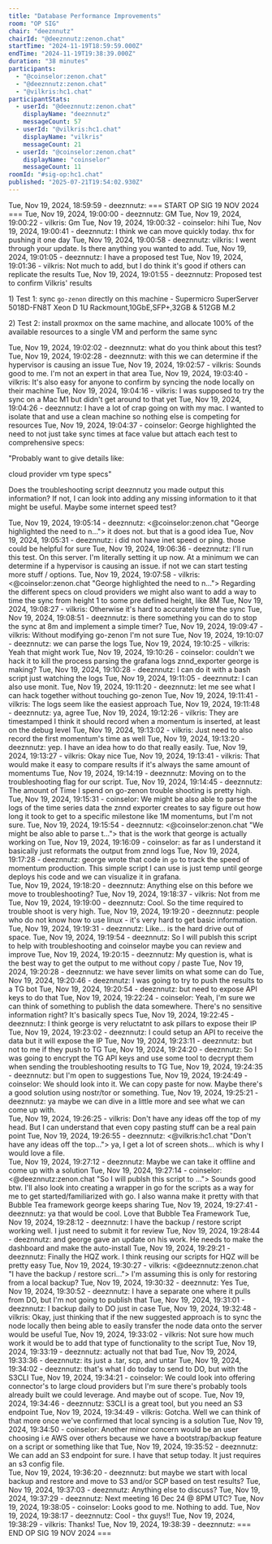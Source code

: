```yaml
---
title: "Database Performance Improvements"
room: "OP SIG"
chair: "deeznnutz"
chairId: "@deeznnutz:zenon.chat"
startTime: "2024-11-19T18:59:59.000Z"
endTime: "2024-11-19T19:38:39.000Z"
duration: "38 minutes"
participants:
  - "@coinselor:zenon.chat"
  - "@deeznnutz:zenon.chat"
  - "@vilkris:hc1.chat"
participantStats:
  - userId: "@deeznnutz:zenon.chat"
    displayName: "deeznnutz"
    messageCount: 57
  - userId: "@vilkris:hc1.chat"
    displayName: "vilkris"
    messageCount: 21
  - userId: "@coinselor:zenon.chat"
    displayName: "coinselor"
    messageCount: 11
roomId: "#sig-op:hc1.chat"
published: "2025-07-21T19:54:02.930Z"
---
```


Tue, Nov 19, 2024, 18:59:59 - deeznnutz: === START OP SIG 19 NOV 2024 ===
Tue, Nov 19, 2024, 19:00:00 - deeznnutz: GM
Tue, Nov 19, 2024, 19:00:22 - vilkris: Gm
Tue, Nov 19, 2024, 19:00:32 - coinselor: hihi
Tue, Nov 19, 2024, 19:00:41 - deeznnutz: I think we can move quickly today. thx for pushing it one day
Tue, Nov 19, 2024, 19:00:58 - deeznnutz: vilkris: I went through your update. Is there anything you wanted to add.
Tue, Nov 19, 2024, 19:01:05 - deeznnutz: I have a proposed test
Tue, Nov 19, 2024, 19:01:36 - vilkris: Not much to add, but I do think it's good if others can replicate the results
Tue, Nov 19, 2024, 19:01:55 - deeznnutz: Proposed test to confirm Vilkris' results

1\) Test 1: sync `go-zenon` directly on this machine - Supermicro SuperServer 5018D-FN8T Xeon D 1U Rackmount,10GbE,SFP+,32GB & 512GB M.2

2\) Test 2: install proxmox on the same machine, and allocate 100% of the available resources to a single VM and perform the same sync

Tue, Nov 19, 2024, 19:02:02 - deeznnutz: what do you think about this test?
Tue, Nov 19, 2024, 19:02:28 - deeznnutz: with this we can determine if the hypervisor is causing an issue
Tue, Nov 19, 2024, 19:02:57 - vilkris: Sounds good to me. I'm not an expert in that area
Tue, Nov 19, 2024, 19:03:40 - vilkris: It's also easy for anyone to confirm by syncing the node locally on their machine
Tue, Nov 19, 2024, 19:04:16 - vilkris: I was supposed to try the sync on a Mac M1 but didn't get around to that yet
Tue, Nov 19, 2024, 19:04:26 - deeznnutz: I have a lot of crap going on with my mac. I wanted to isolate that and use a clean machine so nothing else is competing for resources
Tue, Nov 19, 2024, 19:04:37 - coinselor: George highlighted the need to not just take sync times at face value but attach each test to comprehensive specs:

"Probably want to give details like:

cloud provider
vm type
specs"

Does the troubleshooting script deeznnutz you made output this information? If not, I can look into adding any missing information to it that might be useful. Maybe some internet speed test?

Tue, Nov 19, 2024, 19:05:14 - deeznnutz: <@coinselor:zenon.chat "George highlighted the need to n..."> it does not. but that is a good idea
Tue, Nov 19, 2024, 19:05:31 - deeznnutz: i did not have inet speed or ping. those could be helpful for sure
Tue, Nov 19, 2024, 19:06:36 - deeznnutz: I'll run this test. On this server. I'm literally setting it up now. At a minimum we can determine if a hypervisor is causing an issue. if not we can start testing more stuff / options.
Tue, Nov 19, 2024, 19:07:58 - vilkris: <@coinselor:zenon.chat "George highlighted the need to n..."> Regarding the different specs on cloud providers we might also want to add a way to time the sync from height 1 to some pre defined height, like 8M
Tue, Nov 19, 2024, 19:08:27 - vilkris: Otherwise it's hard to accurately time the sync
Tue, Nov 19, 2024, 19:08:51 - deeznnutz: is there something you can do to stop the sync at 8m and implement a simple timer?
Tue, Nov 19, 2024, 19:09:47 - vilkris: Without modifying go-zenon I'm not sure
Tue, Nov 19, 2024, 19:10:07 - deeznnutz: we can parse the logs
Tue, Nov 19, 2024, 19:10:25 - vilkris: Yeah that might work
Tue, Nov 19, 2024, 19:10:26 - coinselor: couldn't we hack it to kill the process parsing the grafana logs znnd_exporter george is making?
Tue, Nov 19, 2024, 19:10:28 - deeznnutz: I can do it with a bash script just watching the logs
Tue, Nov 19, 2024, 19:11:05 - deeznnutz: I can also use monit.
Tue, Nov 19, 2024, 19:11:20 - deeznnutz: let me see what I can hack together without touching go-zenon
Tue, Nov 19, 2024, 19:11:41 - vilkris: The logs seem like the easiest approach
Tue, Nov 19, 2024, 19:11:48 - deeznnutz: ya, agree
Tue, Nov 19, 2024, 19:12:26 - vilkris: They are timestamped I think it should record when a momentum is inserted, at least on the debug level
Tue, Nov 19, 2024, 19:13:02 - vilkris: Just need to also record the first momentum's time as well
Tue, Nov 19, 2024, 19:13:20 - deeznnutz: yep. I have an idea how to do that really easily.
Tue, Nov 19, 2024, 19:13:27 - vilkris: Okay nice
Tue, Nov 19, 2024, 19:13:41 - vilkris: That would make it easy to compare results if it's always the same amount of momentums
Tue, Nov 19, 2024, 19:14:19 - deeznnutz: Moving on to the troubleshooting flag for our script.
Tue, Nov 19, 2024, 19:14:45 - deeznnutz: The amount of Time I spend on go-zenon trouble shooting is pretty high.  
Tue, Nov 19, 2024, 19:15:31 - coinselor: We might be also able to parse the logs of the time series data the znnd exporter creates to say figure out how long it took to get to a specific milestone like 1M momentums, but I'm not sure.
Tue, Nov 19, 2024, 19:15:54 - deeznnutz: <@coinselor:zenon.chat "We might be also able to parse t..."> that is the work that george is actually working on
Tue, Nov 19, 2024, 19:16:09 - coinselor: as far as I understand it basically just reformats the output from znnd logs
Tue, Nov 19, 2024, 19:17:28 - deeznnutz: george wrote that code in `go` to track the speed of momentum production. This simple script I can use is just temp until george deploys his code and we can visualize it in grafana.  
Tue, Nov 19, 2024, 19:18:20 - deeznnutz: Anything else on this before we move to troubleshooting?
Tue, Nov 19, 2024, 19:18:37 - vilkris: Not from me
Tue, Nov 19, 2024, 19:19:00 - deeznnutz: Cool. So the time required to trouble shoot is very high.
Tue, Nov 19, 2024, 19:19:20 - deeznnutz: people who do not know how to use linux - it's very hard to get basic information.
Tue, Nov 19, 2024, 19:19:31 - deeznnutz: Like... is the hard drive out of space.
Tue, Nov 19, 2024, 19:19:54 - deeznnutz: So I will publsh this script to help with troubleshooting and coinselor maybe you can review and improve
Tue, Nov 19, 2024, 19:20:15 - deeznnutz: My question is, what is the best way to get the output to me without copy / paste
Tue, Nov 19, 2024, 19:20:28 - deeznnutz: we have sever limits on what some can do
Tue, Nov 19, 2024, 19:20:46 - deeznnutz: I was going to try to push the results to a TG bot
Tue, Nov 19, 2024, 19:20:54 - deeznnutz: but need to expose API keys to do that
Tue, Nov 19, 2024, 19:22:24 - coinselor: Yeah, I'm sure we can think of something to publish the data somewhere. There's no sensitive information right? It's basically specs
Tue, Nov 19, 2024, 19:22:45 - deeznnutz: I think george is very reluctatnt to ask pillars to expose their IP
Tue, Nov 19, 2024, 19:23:02 - deeznnutz: I could setup an API to receive the data but it will expose the IP
Tue, Nov 19, 2024, 19:23:11 - deeznnutz: but not to me if they push to TG
Tue, Nov 19, 2024, 19:24:20 - deeznnutz: So I was going to encrypt the TG API keys and use some tool to decrypt them when sending the troubleshooting results to TG
Tue, Nov 19, 2024, 19:24:35 - deeznnutz: but I'm open to suggestions
Tue, Nov 19, 2024, 19:24:49 - coinselor: We should look into it. We can copy paste for now. Maybe there's a good solution using nostr/tor or something.
Tue, Nov 19, 2024, 19:25:21 - deeznnutz: ya maybe we can dive in a little more and see what we can come up with.  
Tue, Nov 19, 2024, 19:26:25 - vilkris: Don't have any ideas off the top of my head. But I can understand that even copy pasting stuff can be a real pain point
Tue, Nov 19, 2024, 19:26:55 - deeznnutz: <@vilkris:hc1.chat "Don't have any ideas off the top..."> ya, I get a lot of screen shots... which is why I would love a file.  
Tue, Nov 19, 2024, 19:27:12 - deeznnutz: Maybe we can take it offline and come up with a solution
Tue, Nov 19, 2024, 19:27:14 - coinselor: <@deeznnutz:zenon.chat "So I will publsh this script to ..."> Sounds good btw. I'll also look into creating a wrapper in go for the scripts as a way for me to get started/familiarized with go. I also wanna make it pretty with that Bubble Tea framework george keeps sharing
Tue, Nov 19, 2024, 19:27:41 - deeznnutz: ya that would be cool. Love that Bubble Tea Framework
Tue, Nov 19, 2024, 19:28:12 - deeznnutz: I have the backup / restore script working well. I just need to submit it for review
Tue, Nov 19, 2024, 19:28:44 - deeznnutz: and george gave an update on his work. He needs to make the dashboard and make the auto-install
Tue, Nov 19, 2024, 19:29:21 - deeznnutz: Finally the HQZ work. I think reusing our scripts for HQZ will be pretty easy
Tue, Nov 19, 2024, 19:30:27 - vilkris: <@deeznnutz:zenon.chat "I have the backup / restore scri..."> I'm assuming this is only for restoring from a local backup?
Tue, Nov 19, 2024, 19:30:32 - deeznnutz: Yes
Tue, Nov 19, 2024, 19:30:52 - deeznnutz: I have a separate one where it pulls from DO, but I'm not going to publish that
Tue, Nov 19, 2024, 19:31:01 - deeznnutz: I backup daily to DO just in case
Tue, Nov 19, 2024, 19:32:48 - vilkris: Okay, just thinking that if the new suggested approach is to sync the node locally then being able to easily transfer the node data onto the server would be useful
Tue, Nov 19, 2024, 19:33:02 - vilkris: Not sure how much work it would be to add that type of functionality to the script
Tue, Nov 19, 2024, 19:33:19 - deeznnutz: actually not that bad
Tue, Nov 19, 2024, 19:33:36 - deeznnutz: its just a .tar, scp, and untar
Tue, Nov 19, 2024, 19:34:02 - deeznnutz: that's what I do today to send to DO, but with the S3CLI
Tue, Nov 19, 2024, 19:34:21 - coinselor: We could look into offering connector's to large cloud providers but I'm sure there's probably tools already built we could leverage. And maybe out of scope.
Tue, Nov 19, 2024, 19:34:46 - deeznnutz: S3CLI is a great tool, but you need an S3 endpoint
Tue, Nov 19, 2024, 19:34:49 - vilkris: Gotcha. Well we can think of that more once we've confirmed that local syncing is a solution
Tue, Nov 19, 2024, 19:34:50 - coinselor: Another minor concern would be an user choosing i.e AWS over others because we have a bootstrap/backup feature on a script or something like that
Tue, Nov 19, 2024, 19:35:52 - deeznnutz: We can add an S3 endpoint for sure. I have that setup today. It just requires an s3 config file.  
Tue, Nov 19, 2024, 19:36:20 - deeznnutz: but maybe we start with local backup and restore and move to S3 and/or SCP based on test results?
Tue, Nov 19, 2024, 19:37:03 - deeznnutz: Anything else to discuss?
Tue, Nov 19, 2024, 19:37:29 - deeznnutz: Next meeting 16 Dec 24 @ 8PM UTC?
Tue, Nov 19, 2024, 19:38:05 - coinselor: Looks good to me. Nothing to add.
Tue, Nov 19, 2024, 19:38:17 - deeznnutz: Cool - thx guys!!
Tue, Nov 19, 2024, 19:38:29 - vilkris: Thanks!
Tue, Nov 19, 2024, 19:38:39 - deeznnutz: === END OP SIG 19 NOV 2024 ===
